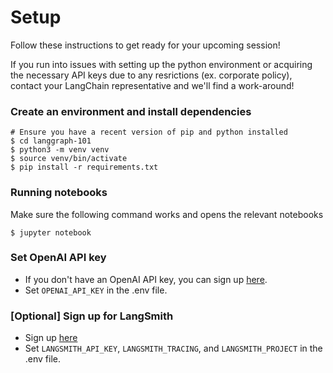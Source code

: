 # Setup
Follow these instructions to get ready for your upcoming session!

If you run into issues with setting up the python environment or acquiring the necessary API keys due to any resrictions (ex. corporate policy), contact your LangChain representative and we'll find a work-around!

### Create an environment and install dependencies  
```
# Ensure you have a recent version of pip and python installed
$ cd langgraph-101
$ python3 -m venv venv
$ source venv/bin/activate
$ pip install -r requirements.txt
```

### Running notebooks
Make sure the following command works and opens the relevant notebooks
```
$ jupyter notebook
```

### Set OpenAI API key
* If you don't have an OpenAI API key, you can sign up [here](https://openai.com/index/openai-api/).
*  Set `OPENAI_API_KEY` in the .env file.

### [Optional] Sign up for LangSmith

* Sign up [here](https://docs.smith.langchain.com/) 
*  Set `LANGSMITH_API_KEY`, `LANGSMITH_TRACING`, and `LANGSMITH_PROJECT` in the .env file.